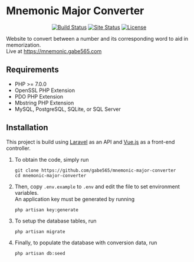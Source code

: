 # Mnemonic Major Converter
<p align="center">
    <a href="https://travis-ci.org/gabe565/mnemonic-major-converter"><img src="https://img.shields.io/travis/gabe565/mnemonic-major-converter.svg" alt="Build Status"></a>
    <a href="https://mnemonic.gabe565.com"><img src="https://img.shields.io/website-up-down-green-red/https/mnemonic.gabe565.com.svg?label=site%20status" alt="Site Status"></a>
    <a href="https://github.com/gabe565/mnemonic-major-converter/blob/master/LICENSE"><img src="https://img.shields.io/github/license/gabe565/mnemonic-major-converter.svg" alt="License"></a>
</p>

Website to convert between a number and its corresponding word to aid in memorization.     
Live at <https://mnemonic.gabe565.com>


## Requirements
  - PHP >= 7.0.0
  - OpenSSL PHP Extension
  - PDO PHP Extension
  - Mbstring PHP Extension
  - MySQL, PostgreSQL, SQLite, or SQL Server

## Installation
This project is build using [Laravel](https://laravel.com) as an API and [Vue.js](https://vuejs.org) as a front-end controller.

  1. To obtain the code, simply run

      ```
      git clone https://github.com/gabe565/mnemonic-major-converter
      cd mnemonic-major-converter
      ```

  2. Then, copy `.env.example` to `.env` and edit the file to set environment variables.     
     An application key must be generated by running

      ```
      php artisan key:generate
      ```
  3. To setup the database tables, run

      ```
      php artisan migrate
      ```

  4. Finally, to populate the database with conversion data, run

      ```
      php artisan db:seed
      ```
